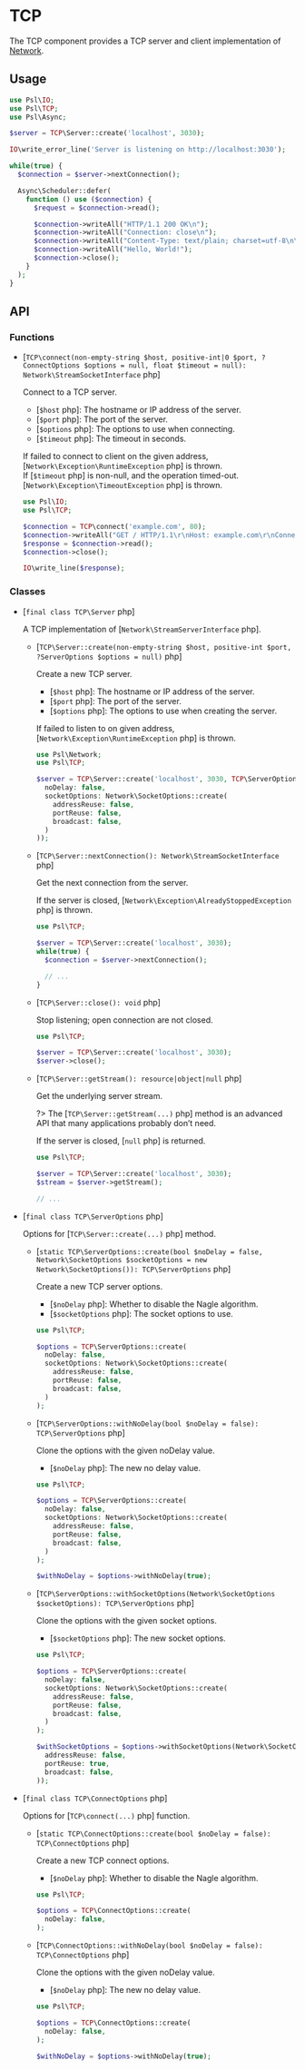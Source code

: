 # TCP

The TCP component provides a TCP server and client implementation of [Network](../network/).

## Usage

```php
use Psl\IO;
use Psl\TCP;
use Psl\Async;

$server = TCP\Server::create('localhost', 3030);

IO\write_error_line('Server is listening on http://localhost:3030');

while(true) {
  $connection = $server->nextConnection();

  Async\Scheduler::defer(
    function () use ($connection) {
      $request = $connection->read();

      $connection->writeAll("HTTP/1.1 200 OK\n");
      $connection->writeAll("Connection: close\n");
      $connection->writeAll("Content-Type: text/plain; charset=utf-8\n\n");
      $connection->writeAll("Hello, World!");
      $connection->close();
    }
  );
}
```

## API

### Functions

<div class="api-functions">

* [`TCP\connect(non-empty-string $host, positive-int|0 $port, ?ConnectOptions $options = null, float $timeout = null): Network\StreamSocketInterface` php]

  Connect to a TCP server.
  
  * [`$host` php]: The hostname or IP address of the server.
  * [`$port` php]: The port of the server.
  * [`$options` php]: The options to use when connecting.
  * [`$timeout` php]: The timeout in seconds.

  If failed to connect to client on the given address, [`Network\Exception\RuntimeException` php] is thrown. <br />
  If [`$timeout` php] is non-null, and the operation timed-out. [`Network\Exception\TimeoutException` php] is thrown. 

  ```php
  use Psl\IO;
  use Psl\TCP;

  $connection = TCP\connect('example.com', 80);
  $connection->writeAll("GET / HTTP/1.1\r\nHost: example.com\r\nConnection: close\r\n\r\n");
  $response = $connection->read();
  $connection->close();

  IO\write_line($response);
  ```
</div>

### Classes

<div class="api-classes">

* [`final class TCP\Server` php]

  A TCP implementation of [`Network\StreamServerInterface` php].

  <div class="api-methods">

  * [`TCP\Server::create(non-empty-string $host, positive-int $port, ?ServerOptions $options = null)` php]

    Create a new TCP server.

    * [`$host` php]: The hostname or IP address of the server.
    * [`$port` php]: The port of the server.
    * [`$options` php]: The options to use when creating the server.

    If failed to listen to on given address, [`Network\Exception\RuntimeException` php] is thrown.

    ```php
    use Psl\Network;
    use Psl\TCP;

    $server = TCP\Server::create('localhost', 3030, TCP\ServerOptions::create(
      noDelay: false,
      socketOptions: Network\SocketOptions::create(
        addressReuse: false,
        portReuse: false,
        broadcast: false,
      )
    ));
    ```

  * [`TCP\Server::nextConnection(): Network\StreamSocketInterface` php]

    Get the next connection from the server.

    If the server is closed, [`Network\Exception\AlreadyStoppedException` php] is thrown.

    ```php
    use Psl\TCP;

    $server = TCP\Server::create('localhost', 3030);
    while(true) {
      $connection = $server->nextConnection();

      // ...
    }
    ```
  
  * [`TCP\Server::close(): void` php]

    Stop listening; open connection are not closed.

    ```php
    use Psl\TCP;

    $server = TCP\Server::create('localhost', 3030);
    $server->close();
    ```

  * [`TCP\Server::getStream(): resource|object|null` php]

    Get the underlying server stream.

    ?> The [`TCP\Server::getStream(...)` php] method is an advanced API that many applications probably don’t need.

    If the server is closed, [`null` php] is returned.

      ```php
    use Psl\TCP;

    $server = TCP\Server::create('localhost', 3030);
    $stream = $server->getStream();

    // ...
    ```

  </div>

* [`final class TCP\ServerOptions` php]

  Options for [`TCP\Server::create(...)` php] method.

  <div class="api-methods">

  * [`static TCP\ServerOptions::create(bool $noDelay = false, Network\SocketOptions $socketOptions = new Network\SocketOptions()): TCP\ServerOptions` php]

    Create a new TCP server options.

    * [`$noDelay` php]: Whether to disable the Nagle algorithm.
    * [`$socketOptions` php]: The socket options to use.

    ```php
    use Psl\TCP;

    $options = TCP\ServerOptions::create(
      noDelay: false,
      socketOptions: Network\SocketOptions::create(
        addressReuse: false,
        portReuse: false,
        broadcast: false,
      )
    );
    ```

  * [`TCP\ServerOptions::withNoDelay(bool $noDelay = false): TCP\ServerOptions` php]

    Clone the options with the given noDelay value.

    * [`$noDelay` php]: The new no delay value.

    ```php
    use Psl\TCP;

    $options = TCP\ServerOptions::create(
      noDelay: false,
      socketOptions: Network\SocketOptions::create(
        addressReuse: false,
        portReuse: false,
        broadcast: false,
      )
    );

    $withNoDelay = $options->withNoDelay(true);
    ```
  
  * [`TCP\ServerOptions::withSocketOptions(Network\SocketOptions $socketOptions): TCP\ServerOptions` php]

    Clone the options with the given socket options.

    * [`$socketOptions` php]: The new socket options.

    ```php
    use Psl\TCP;

    $options = TCP\ServerOptions::create(
      noDelay: false,
      socketOptions: Network\SocketOptions::create(
        addressReuse: false,
        portReuse: false,
        broadcast: false,
      )
    );

    $withSocketOptions = $options->withSocketOptions(Network\SocketOptions::create(
      addressReuse: false,
      portReuse: true,
      broadcast: false,
    ));
    ```

  </div>

* [`final class TCP\ConnectOptions` php]

  Options for [`TCP\connect(...)` php] function.

  <div class="api-methods">

  * [`static TCP\ConnectOptions::create(bool $noDelay = false): TCP\ConnectOptions` php]

    Create a new TCP connect options.

    * [`$noDelay` php]: Whether to disable the Nagle algorithm.

    ```php
    use Psl\TCP;

    $options = TCP\ConnectOptions::create(
      noDelay: false,
    );
    ```
  
  * [`TCP\ConnectOptions::withNoDelay(bool $noDelay = false): TCP\ConnectOptions` php]

    Clone the options with the given noDelay value.

    * [`$noDelay` php]: The new no delay value.

    ```php
    use Psl\TCP;

    $options = TCP\ConnectOptions::create(
      noDelay: false,
    );

    $withNoDelay = $options->withNoDelay(true);
    ```

  </div>
</div>
